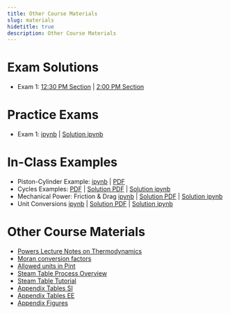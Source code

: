 ```yaml
---
title: Other Course Materials
slug: materials
hidetitle: true
description: Other Course Materials
---
```


# Exam Solutions

- Exam 1: [12:30 PM Section](/course-materials/exams/exam-1/exam-1-1230-soln.pdf) | [2:00 PM Section](/course-materials/exams/exam-1/exam-1-1400-soln.pdf)

# Practice Exams

- Exam 1: [ipynb](/course-materials/exams/exam-1/exam-1-practice.zip) | [Solution ipynb](/course-materials/exams/exam-1/exam-1-practice-soln.zip)

# In-Class Examples

- Piston-Cylinder Example: [ipynb](/course-materials/piston-cylinder-example.zip) | [PDF](/course-materials/piston-cylinder-example.pdf)
- Cycles Examples: [PDF](/course-materials/cycles-examples.pdf) | [Solution PDF](/course-materials/cycles-examples-soln.pdf) | [Solution ipynb](/course-materials/cycles-examples-soln.zip)
- Mechanical Power: Friction &  Drag [ipynb](/course-materials/mechanical-power-drag-friction.zip) | [Solution PDF](/course-materials/mechanical-power-drag-friction-soln.pdf) | [Solution ipynb](/course-materials/mechanical-power-drag-friction-soln.zip)
- Unit Conversions [ipynb](/course-materials/unit-conversions.zip) | [Solution PDF](/course-materials/unit-conversions-soln.pdf) | [Solution ipynb](/course-materials/unit-conversions-soln.zip)

# Other Course Materials

- [Powers Lecture Notes on Thermodynamics](/course-materials/notes.pdf)
- [Moran conversion factors](/course-materials/Moran_conversion_factors.pdf)
- [Allowed units in Pint](/course-materials/pint-conversions.pdf)
- [Steam Table Process Overview](/course-materials/steam-table-process-overview.pdf)
- [Steam Table Tutorial](/course-materials/steam-table-tutorial.pptx)
- [Appendix Tables SI](/course-materials/Appendix-Tables-SI.pdf)
- [Appendix Tables EE](/course-materials/Appendix-Tables-EE.pdf)
- [Appendix Figures](/course-materials/Appendix-Figures.pdf)
